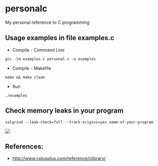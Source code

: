 # personalc
My personal reference to C programming  


## Usage examples in file examples.c  
* Compile - Command Line 
```
gcc -lm examples.c personal.c -o examples
```  
* Compile - Makefile
```
make && make clean
```
* Run
```
./examples
```

## Check memory leaks in your program  
```
valgrind --leak-check=full --track-origins=yes name-of-your-program
```

![](https://github.com/augustomatheuss/personalc/blob/master/img/screenshot-examples-1.png)

## References:  
* http://www.cplusplus.com/reference/clibrary/  

